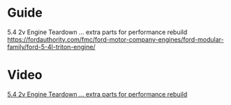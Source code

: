 # Guide
5.4 2v Engine Teardown ... extra parts for performance rebuild
https://fordauthority.com/fmc/ford-motor-company-engines/ford-modular-family/ford-5-4l-triton-engine/

# Video
[5.4 2v Engine Teardown ... extra parts for performance rebuild](https://youtu.be/ITKcCudL8QM)
